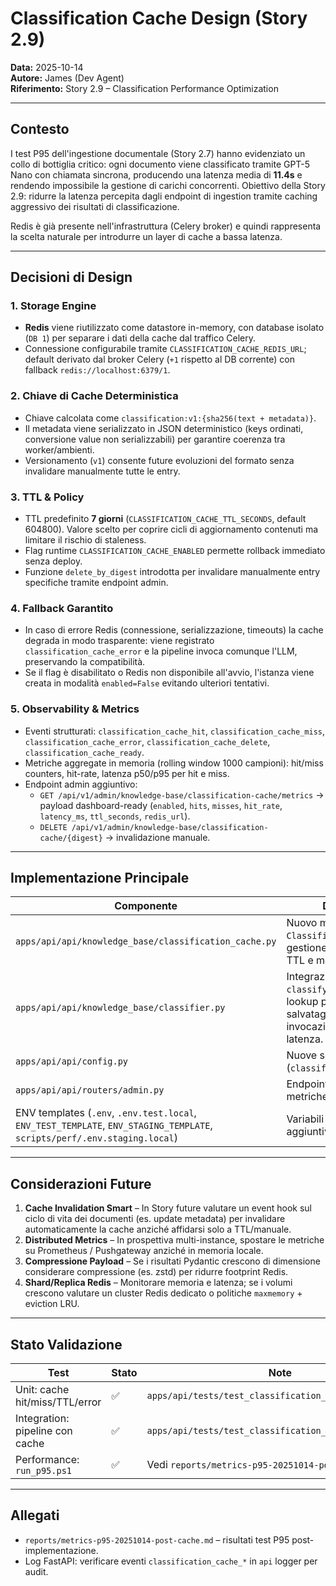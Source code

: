 # Classification Cache Design (Story 2.9)

**Data:** 2025-10-14  
**Autore:** James (Dev Agent)  
**Riferimento:** Story 2.9 – Classification Performance Optimization

---

## Contesto

I test P95 dell'ingestione documentale (Story 2.7) hanno evidenziato un collo di bottiglia critico: ogni documento viene classificato tramite GPT-5 Nano con chiamata sincrona, producendo una latenza media di **11.4s** e rendendo impossibile la gestione di carichi concorrenti. Obiettivo della Story 2.9: ridurre la latenza percepita dagli endpoint di ingestion tramite caching aggressivo dei risultati di classificazione.

Redis è già presente nell'infrastruttura (Celery broker) e quindi rappresenta la scelta naturale per introdurre un layer di cache a bassa latenza.

---

## Decisioni di Design

### 1. Storage Engine
- **Redis** viene riutilizzato come datastore in-memory, con database isolato (`DB 1`) per separare i dati della cache dal traffico Celery.
- Connessione configurabile tramite `CLASSIFICATION_CACHE_REDIS_URL`; default derivato dal broker Celery (`+1` rispetto al DB corrente) con fallback `redis://localhost:6379/1`.

### 2. Chiave di Cache Deterministica
- Chiave calcolata come `classification:v1:{sha256(text + metadata)}`.
- Il metadata viene serializzato in JSON deterministico (keys ordinati, conversione value non serializzabili) per garantire coerenza tra worker/ambienti.
- Versionamento (`v1`) consente future evoluzioni del formato senza invalidare manualmente tutte le entry.

### 3. TTL & Policy
- TTL predefinito **7 giorni** (`CLASSIFICATION_CACHE_TTL_SECONDS`, default 604800). Valore scelto per coprire cicli di aggiornamento contenuti ma limitare il rischio di staleness.
- Flag runtime `CLASSIFICATION_CACHE_ENABLED` permette rollback immediato senza deploy.
- Funzione `delete_by_digest` introdotta per invalidare manualmente entry specifiche tramite endpoint admin.

### 4. Fallback Garantito
- In caso di errore Redis (connessione, serializzazione, timeouts) la cache degrada in modo trasparente: viene registrato `classification_cache_error` e la pipeline invoca comunque l'LLM, preservando la compatibilità.
- Se il flag è disabilitato o Redis non disponibile all'avvio, l'istanza viene creata in modalità `enabled=False` evitando ulteriori tentativi.

### 5. Observability & Metrics
- Eventi strutturati: `classification_cache_hit`, `classification_cache_miss`, `classification_cache_error`, `classification_cache_delete`, `classification_cache_ready`.
- Metriche aggregate in memoria (rolling window 1000 campioni): hit/miss counters, hit-rate, latenza p50/p95 per hit e miss.
- Endpoint admin aggiuntivo:
  - `GET /api/v1/admin/knowledge-base/classification-cache/metrics` → payload dashboard-ready (`enabled`, `hits`, `misses`, `hit_rate`, `latency_ms`, `ttl_seconds`, `redis_url`).
  - `DELETE /api/v1/admin/knowledge-base/classification-cache/{digest}` → invalidazione manuale.

---

## Implementazione Principale

| Componente | Descrizione |
|------------|-------------|
| `apps/api/api/knowledge_base/classification_cache.py` | Nuovo modulo singleton `ClassificationCache` con gestione Redis, hashing, TTL e metrics. |
| `apps/api/api/knowledge_base/classifier.py` | Integrazione cache in `classify_content_enhanced`: lookup prima dell'LLM, salvataggio post-invocazione, tracking latenza. |
| `apps/api/api/config.py` | Nuove settings Pydantic (`classification_cache_*`). |
| `apps/api/api/routers/admin.py` | Endpoint admin per metriche e invalidazione. |
| ENV templates (`.env`, `.env.test.local`, `ENV_TEST_TEMPLATE`, `ENV_STAGING_TEMPLATE`, `scripts/perf/.env.staging.local`) | Variabili ambiente aggiuntive. |

---

## Considerazioni Future

1. **Cache Invalidation Smart** – In Story future valutare un event hook sul ciclo di vita dei documenti (es. update metadata) per invalidare automaticamente la cache anziché affidarsi solo a TTL/manuale.
2. **Distributed Metrics** – In prospettiva multi-instance, spostare le metriche su Prometheus / Pushgateway anziché in memoria locale.
3. **Compressione Payload** – Se i risultati Pydantic crescono di dimensione considerare compressione (es. zstd) per ridurre footprint Redis.
4. **Shard/Replica Redis** – Monitorare memoria e latenza; se i volumi crescono valutare un cluster Redis dedicato o politiche `maxmemory` + eviction LRU.

---

## Stato Validazione

| Test | Stato | Note |
|------|-------|------|
| Unit: cache hit/miss/TTL/error | ✅ | `apps/api/tests/test_classification_cache.py` |
| Integration: pipeline con cache | ✅ | `apps/api/tests/test_classification_cache_pipeline.py` |
| Performance: `run_p95.ps1` | ✅ | Vedi `reports/metrics-p95-20251014-post-cache.md` |

---

## Allegati

- `reports/metrics-p95-20251014-post-cache.md` – risultati test P95 post-implementazione.
- Log FastAPI: verificare eventi `classification_cache_*` in `api` logger per audit.

